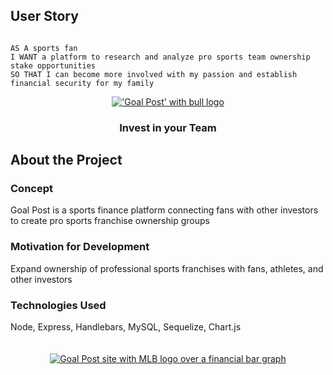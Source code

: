 ## User Story

```

AS A sports fan
I WANT a platform to research and analyze pro sports team ownership stake opportunities 
SO THAT I can become more involved with my passion and establish financial security for my family
```
<div align="center">
  <a href="https://github.com/jlewisit/goal.git">
  <img src="https://user-images.githubusercontent.com/102529279/195899195-b4eff0ad-a6ba-468f-9932-1e7ecb091076.png"             alt="'Goal Post' with bull logo">
  </a>
  
  <h3 align="center">Invest in your Team</h3>
  
</div>

## About the Project
<h3>Concept</h3>
Goal Post is a sports finance platform connecting fans with other investors to create pro sports franchise ownership groups

<h3>Motivation for Development</h3>
Expand ownership of professional sports franchises with fans, athletes, and other investors

<h3>Technologies Used</h3>
Node, Express, Handlebars, MySQL, Sequelize, Chart.js

<br>
<br>
<br>

<div align="center">
  <a href="https://github.com/jlewisit/goal.git">
  <img src="https://user-images.githubusercontent.com/102529279/195904204-118cb12b-630b-4456-a01b-dce4b07c0084.JPG"             alt="Goal Post site with MLB logo over a financial bar graph">
  </a>
   
</div>
